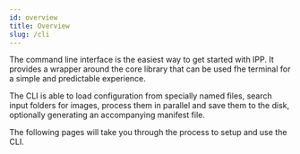 ```yaml
---
id: overview
title: Overview
slug: /cli
---
```


The command line interface is the easiest way to get started with IPP. It provides a wrapper around
the core library that can be used fhe terminal for a simple and predictable experience.

The CLI is able to load configuration from specially named files, search input folders for images,
process them in parallel and save them to the disk, optionally generating an accompanying manifest
file.

The following pages will take you through the process to setup and use the CLI.
